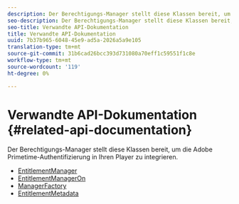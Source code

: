 ```yaml
---
description: Der Berechtigungs-Manager stellt diese Klassen bereit, um die Adobe Primetime-Authentifizierung in Ihren Player zu integrieren.
seo-description: Der Berechtigungs-Manager stellt diese Klassen bereit, um die Adobe Primetime-Authentifizierung in Ihren Player zu integrieren.
seo-title: Verwandte API-Dokumentation
title: Verwandte API-Dokumentation
uuid: 7b37b965-6048-45e9-ad5a-2026a5a9e105
translation-type: tm+mt
source-git-commit: 31b6cad26bcc393d731080a70eff1c59551f1c8e
workflow-type: tm+mt
source-wordcount: '119'
ht-degree: 0%

---
```



# Verwandte API-Dokumentation {#related-api-documentation}

Der Berechtigungs-Manager stellt diese Klassen bereit, um die Adobe Primetime-Authentifizierung in Ihren Player zu integrieren.
* [EntitlementManager](https://help.adobe.com/en_US/primetime/api/reference_implementation/android/javadoc/com/adobe/primetime/reference/manager/EntitlementManager.html)
* [EntitlementManagerOn](https://help.stage.adobe.com/en_US/primetime/api/reference_implementation/android/javadoc/com/adobe/primetime/reference/manager/EntitlementManagerOn.html)
* [ManagerFactory](https://help.adobe.com/en_US/primetime/api/reference_implementation/android/javadoc/com/adobe/primetime/reference/manager/ManagerFactory.html)
* [EntitlementMetadata](https://help.adobe.com/en_US/primetime/api/reference_implementation/android/javadoc/com/adobe/primetime/reference/entitlement/EntitlementMetadata.html)